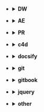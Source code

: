 - <details><summary><b>DW</b></summary>

  - [私房库](html\html-私房库.md)
  - [知识集](html\html-知识集.md)
  - [其他](html\html-其它.md)

</details>

- <details><summary><b>AE</b></summary>

  - [知识点](ae\知识点.md)
  - [快捷键](ae\快捷键.md)
  - [小视频模板](ae\ae-小视频模板.html)

</details>

- <details><summary><b>PR</b></summary>

  - [pr](#/)

</details>
 
- <details><summary><b>c4d</b></summary>

  - [其它](c4d\c4d-其它.md)

</details>

- <details><summary><b>docsify</b></summary>

  - [配置](docsify\other\docs-配置.md)
  - [快捷键及命令](docsify\docs-快捷键及命令.md)
  - [其它](docsify\other\docs-其它.md)

</details> 

- <details><summary><b>git</b></summary>

  - [常用命令](git\git-常用命令.md)
  - [其它](git\other.md)
  - [git-3d](git\3d-gray\3d_label.md)

</details>

- <details><summary><b>gitbook</b></summary>

  - [安装及套件](gitbook\gitbook-安装及套件.md)

</details>

- <details><summary><b>jquery</b></summary>

  - [黑马程序](jquery\jq-黑马教程.md)

</details>

- <details><summary><b>other</b></summary>  
  
   - [vscode插件及快捷键](other\vs_code插件及快捷键.md)
   - [加速github的运行](other\doc134037.md)
   - [其它](other\other.md)

</details>







